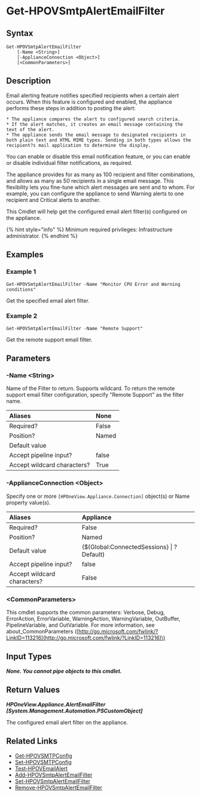 ﻿---
description: Retrieve SMTP email alert filter(s) configured on the appliance.
---

# Get-HPOVSmtpAlertEmailFilter

## Syntax

```text
Get-HPOVSmtpAlertEmailFilter
    [-Name <String>]
    [-ApplianceConnection <Object>]
    [<CommonParameters>]
```

## Description

Email alerting feature notifies specified recipients when a certain alert occurs.  When this feature is configured and enabled, the appliance performs these steps in addition to posting the alert:

    * The appliance compares the alert to configured search criteria.
    * If the alert matches, it creates an email message containing the text of the alert.
    * The appliance sends the email message to designated recipients in both plain text and HTML MIME types. Sending in both types allows the recipient?s mail application to determine the display.

You can enable or disable this email notification feature, or you can enable or disable individual filter notifications, as required.

The appliance provides for as many as 100 recipient and filter combinations, and allows as many as 50 recipients in a single email message. This flexibility lets you fine-tune which alert messages are sent and to whom. For example, you can configure the appliance to send Warning alerts to one recipient and Critical alerts to another.

This Cmdlet will help get the configured email alert filter(s) configured on the appliance.

{% hint style="info" %}
Minimum required privileges: Infrastructure administrator.
{% endhint %}

## Examples

###  Example 1 

```text
Get-HPOVSmtpAlertEmailFilter -Name "Monitor CPU Error and Warning conditions"
```

Get the specified email alert filter.

###  Example 2 

```text
Get-HPOVSmtpAlertEmailFilter -Name "Remote Support"
```

Get the remote support email filter.

## Parameters

### -Name &lt;String&gt;

Name of the Filter to return.  Supports wildcard.  To return the remote support email filter configuration, specify "Remote Support" as the filter name.

| Aliases | None |
| :--- | :--- |
| Required? | False |
| Position? | Named |
| Default value |  |
| Accept pipeline input? | false |
| Accept wildcard characters? | True |

### -ApplianceConnection &lt;Object&gt;

Specify one or more `[HPOneView.Appliance.Connection]` object(s) or Name property value(s).

| Aliases | Appliance |
| :--- | :--- |
| Required? | False |
| Position? | Named |
| Default value | (${Global:ConnectedSessions} &vert; ? Default) |
| Accept pipeline input? | false |
| Accept wildcard characters? | False |

### &lt;CommonParameters&gt;

This cmdlet supports the common parameters: Verbose, Debug, ErrorAction, ErrorVariable, WarningAction, WarningVariable, OutBuffer, PipelineVariable, and OutVariable. For more information, see about\_CommonParameters \([http://go.microsoft.com/fwlink/?LinkID=113216](http://go.microsoft.com/fwlink/?LinkID=113216)\)

## Input Types

_**None.  You cannot pipe objects to this cmdlet.**_

## Return Values

_**HPOneView.Appliance.AlertEmailFilter [System.Management.Automation.PSCustomObject]**_

The configured email alert filter on the appliance.


## Related Links

* [Get-HPOVSMTPConfig](get-hpovsmtpconfig.md)
* [Set-HPOVSMTPConfig](set-hpovsmtpconfig.md)
* [Test-HPOVEmailAlert](test-hpovemailalert.md)
* [Add-HPOVSmtpAlertEmailFilter](add-hpovsmtpalertemailfilter.md)
* [Set-HPOVSmtpAlertEmailFilter](set-hpovsmtpalertemailfilter.md)
* [Remove-HPOVSmtpAlertEmailFilter](remove-hpovsmtpalertemailfilter.md)
